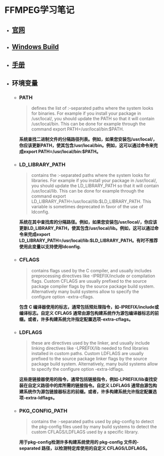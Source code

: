 # FFMPEG学习笔记
* ## [官网](https://ffmpeg.org/)
* ## [Windows Build](https://www.gyan.dev/ffmpeg/builds/)
* ## [手册](https://trac.ffmpeg.org/)

* ## 环境变量
  * ### PATH
    > defines the list of :-separated paths where the system looks for binaries.
    For example if you install your package in /usr/local/, you should update the PATH so that it will contain /usr/local/bin.
    This can be done for example through the command export PATH=/usr/local/bin:$PATH.

    **系统查找二进制文件的分隔路径列表。例如，如果您安装包/usr/local/，你应该更新PATH，使其包含/usr/local/bin。例如，这可以通过命令来完成export PATH=/usr/local/bin:$PATH。**

  * ### LD_LIBRARY_PATH
    > contains the :-separated paths where the system looks for libraries.
    For example if you install your package in /usr/local/, you should update the LD_LIBRARY_PATH so that it will contain /usr/local/lib.
    This can be done for example through the command export LD_LIBRARY_PATH=/usr/local/lib:$LD_LIBRARY_PATH.
    This variable is sometimes deprecated in favor of the use of ldconfig.

    **系统在其中查找库的分隔路径。例如，如果您安装包/usr/local/，你应该更新LD_LIBRARY_PATH，使其包含/usr/local/lib。例如，这可以通过命令来完成export LD_LIBRARY_PATH=/usr/local/lib:$LD_LIBRARY_PATH。有时不推荐使用此变量以支持使用ldconfig.**

  * ### CFLAGS
    > contains flags used by the C compiler, and usually includes preprocessing directives like -IPREFIX/include or compilation flags.
    Custom CFLAGS are usually prefixed to the source package compiler flags by the source package build system.
    Alternatively many build systems allow to specify the configure option -extra-cflags.

    **包含 C 编译器使用的标志，通常包括预处理指令，如-IPREFIX/include或 编译标志。自定义 CFLAGS 通常由源包构建系统作为源包编译器标志的前缀。或者，许多构建系统允许指定配置选项-extra-cflags。**

  * ### LDFLAGS
    > these are directives used by the linker, and usually include linking directives like -LPREFIX/lib needed to find libraries installed in custom paths.
    Custom LDFLAGS are usually prefixed to the source package linker flags by the source package build system.
    Alternatively, many build systems allow to specify the configure option -extra-ldflags.

    **这些是链接器使用的指令，通常包括链接指令，例如-LPREFIX/lib查找安装在自定义路径中的库所需的链接指令。自定义 LDFLAGS 通常由源包构建系统作为源包链接器标志的前缀。或者，许多构建系统允许指定配置选项-extra-ldflags。**

  * ### PKG_CONFIG_PATH
    > contains the :-separated paths used by pkg-config to detect the pkg-config files used by many build systems to detect the custom CFLAGS/LDFLAGS used by a specific library.

    **用于pkg-config检测许多构建系统使用的 pkg-config 文件的-separated 路径，以检测特定库使用的自定义 CFLAGS/LDFLAGS。**
